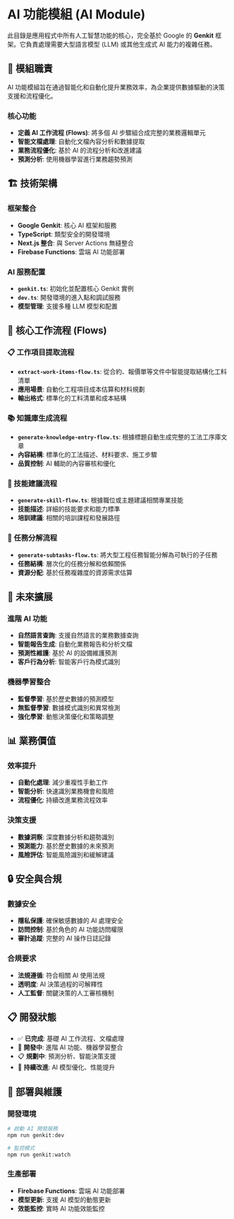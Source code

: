 # AI 功能模組 (AI Module)

此目錄是應用程式中所有人工智慧功能的核心，完全基於 Google 的 **Genkit** 框架。它負責處理需要大型語言模型 (LLM) 或其他生成式 AI 能力的複雜任務。

## 🎯 模組職責

AI 功能模組旨在通過智能化和自動化提升業務效率，為企業提供數據驅動的決策支援和流程優化。

### 核心功能
- **定義 AI 工作流程 (Flows)**: 將多個 AI 步驟組合成完整的業務邏輯單元
- **智能文檔處理**: 自動化文檔內容分析和數據提取
- **業務流程優化**: 基於 AI 的流程分析和改進建議
- **預測分析**: 使用機器學習進行業務趨勢預測

## 🏗️ 技術架構

### 框架整合
- **Google Genkit**: 核心 AI 框架和服務
- **TypeScript**: 類型安全的開發環境
- **Next.js 整合**: 與 Server Actions 無縫整合
- **Firebase Functions**: 雲端 AI 功能部署

### AI 服務配置
- **`genkit.ts`**: 初始化並配置核心 Genkit 實例
- **`dev.ts`**: 開發環境的進入點和調試服務
- **模型管理**: 支援多種 LLM 模型和配置

## 📁 核心工作流程 (Flows)

### 📋 工作項目提取流程
- **`extract-work-items-flow.ts`**: 從合約、報價單等文件中智能提取結構化工料清單
- **應用場景**: 自動化工程項目成本估算和材料規劃
- **輸出格式**: 標準化的工料清單和成本結構

### 📚 知識庫生成流程
- **`generate-knowledge-entry-flow.ts`**: 根據標題自動生成完整的工法工序庫文章
- **內容結構**: 標準化的工法描述、材料要求、施工步驟
- **品質控制**: AI 輔助的內容審核和優化

### 🎯 技能建議流程
- **`generate-skill-flow.ts`**: 根據職位或主題建議相關專業技能
- **技能描述**: 詳細的技能要求和能力標準
- **培訓建議**: 相關的培訓課程和發展路徑

### 🔧 任務分解流程
- **`generate-subtasks-flow.ts`**: 將大型工程任務智能分解為可執行的子任務
- **任務結構**: 層次化的任務分解和依賴關係
- **資源分配**: 基於任務複雜度的資源需求估算

## 🚀 未來擴展

### 進階 AI 功能
- **自然語言查詢**: 支援自然語言的業務數據查詢
- **智能報告生成**: 自動化業務報告和分析文檔
- **預測性維護**: 基於 AI 的設備維護預測
- **客戶行為分析**: 智能客戶行為模式識別

### 機器學習整合
- **監督學習**: 基於歷史數據的預測模型
- **無監督學習**: 數據模式識別和異常檢測
- **強化學習**: 動態決策優化和策略調整

## 📊 業務價值

### 效率提升
- **自動化處理**: 減少重複性手動工作
- **智能分析**: 快速識別業務機會和風險
- **流程優化**: 持續改進業務流程效率

### 決策支援
- **數據洞察**: 深度數據分析和趨勢識別
- **預測能力**: 基於歷史數據的未來預測
- **風險評估**: 智能風險識別和緩解建議

## 🔒 安全與合規

### 數據安全
- **隱私保護**: 確保敏感數據的 AI 處理安全
- **訪問控制**: 基於角色的 AI 功能訪問權限
- **審計追蹤**: 完整的 AI 操作日誌記錄

### 合規要求
- **法規遵循**: 符合相關 AI 使用法規
- **透明度**: AI 決策過程的可解釋性
- **人工監督**: 關鍵決策的人工審核機制

## 📋 開發狀態

- ✅ **已完成**: 基礎 AI 工作流程、文檔處理
- 🚧 **開發中**: 進階 AI 功能、機器學習整合
- 📋 **規劃中**: 預測分析、智能決策支援
- 🔄 **持續改進**: AI 模型優化、性能提升

## 🚀 部署與維護

### 開發環境
```bash
# 啟動 AI 開發服務
npm run genkit:dev

# 監控模式
npm run genkit:watch
```

### 生產部署
- **Firebase Functions**: 雲端 AI 功能部署
- **模型更新**: 支援 AI 模型的動態更新
- **效能監控**: 實時 AI 功能效能監控
